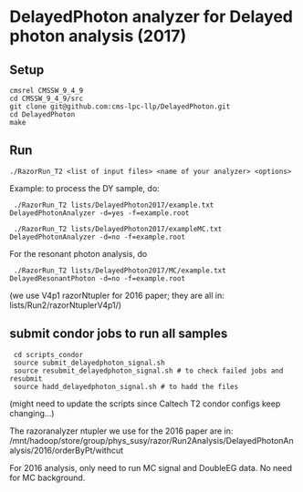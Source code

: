DelayedPhoton analyzer for Delayed photon analysis (2017)
=============

Setup
-------------

    cmsrel CMSSW_9_4_9
    cd CMSSW_9_4_9/src
    git clone git@github.com:cms-lpc-llp/DelayedPhoton.git
    cd DelayedPhoton
    make

Run
-------------

    ./RazorRun_T2 <list of input files> <name of your analyzer> <options>    

Example: to process the DY sample, do:
	
     ./RazorRun_T2 lists/DelayedPhoton2017/example.txt DelayedPhotonAnalyzer -d=yes -f=example.root
     
     ./RazorRun_T2 lists/DelayedPhoton2017/exampleMC.txt DelayedPhotonAnalyzer -d=no -f=example.root

For the resonant photon analysis, do

     ./RazorRun_T2 lists/DelayedPhoton2017/MC/example.txt DelayedResonantPhoton -d=no -f=example.root

(we use V4p1 razorNtupler for 2016 paper; they are all in: lists/Run2/razorNtuplerV4p1/)

submit condor jobs to run all samples 
-------------

     cd scripts_condor
     source submit_delayedphoton_signal.sh
     source resubmit_delayedphoton_signal.sh # to check failed jobs and resubmit
     source hadd_delayedphoton_signal.sh # to hadd the files
    
(might need to update the scripts since Caltech T2 condor configs keep changing...)

The razoranalyzer ntupler we use for the 2016 paper are in: /mnt/hadoop/store/group/phys_susy/razor/Run2Analysis/DelayedPhotonAnalysis/2016/orderByPt/withcut

For 2016 analysis, only need to run MC signal and DoubleEG data. No need for MC background.
